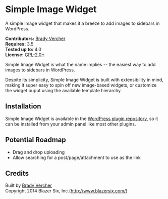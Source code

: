 # Simple Image Widget

A simple image widget that makes it a breeze to add images to sidebars in WordPress.

__Contributors:__ [Brady Vercher](https://github.com/bradyvercher)  
__Requires:__ 3.5  
__Tested up to:__ 4.0  
__License:__ [GPL-2.0+](http://www.gnu.org/licenses/gpl-2.0.html)

Simple Image Widget is what the name implies -- the easiest way to add images to sidebars in WordPress.

Despite its simplicity, Simple Image Widget is built with extensibility in mind, making it super easy to spin off new image-based widgets, or customize the widget ouput using the available template hierarchy.

## Installation

Simple Image Widget is available in the [WordPress plugin repository](http://wordpress.org/plugins/simple-image-widget/), so it can be installed from your admin panel like most other plugins.

## Potential Roadmap

* Drag and drop uploading
* Allow searching for a post/page/attachment to use as the link

## Credits

Built by [Brady Vercher](http://twitter.com/bradyvercher)  
Copyright 2014  Blazer Six, Inc.(http://www.blazersix.com/)
